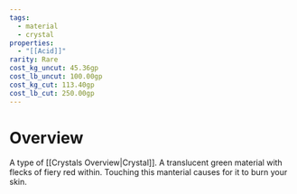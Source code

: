 ```yaml
---
tags:
  - material
  - crystal
properties:
  - "[[Acid]]"
rarity: Rare
cost_kg_uncut: 45.36gp
cost_lb_uncut: 100.00gp
cost_kg_cut: 113.40gp
cost_lb_cut: 250.00gp
---
```

# Overview
A type of [[Crystals Overview|Crystal]]. A translucent green material with flecks of fiery red within. Touching this manterial causes for it to burn your skin.